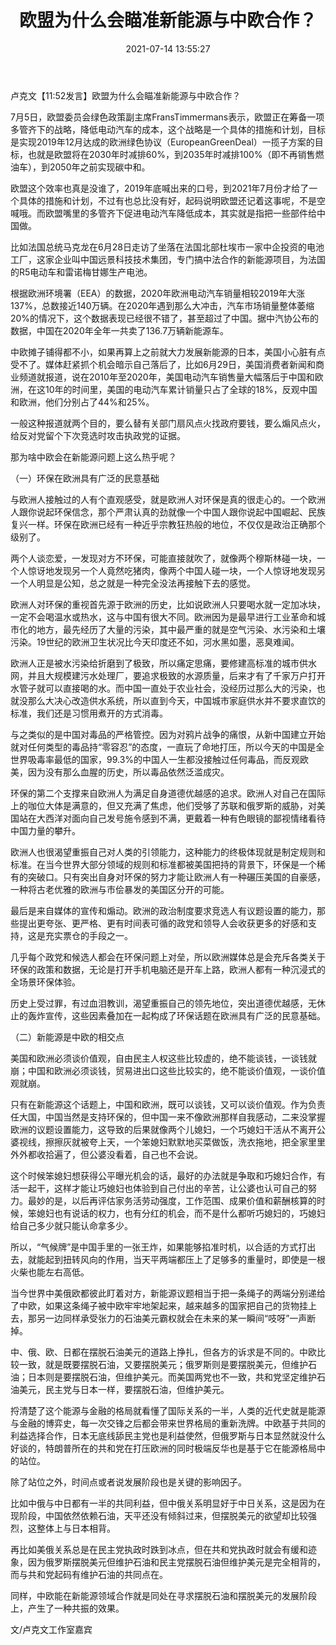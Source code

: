 ﻿---
layout: post
title:  "欧盟为什么会瞄准新能源与中欧合作？"
date:   2021-07-14 13:55:27
categories: update
---
卢克文【11:52发言】欧盟为什么会瞄准新能源与中欧合作？



7月5日，欧盟委员会绿色政策副主席FransTimmermans表示，欧盟正在筹备一项多管齐下的战略，降低电动汽车的成本，这个战略是一个具体的措施和计划，目标是实现2019年12月达成的欧洲绿色协议（EuropeanGreenDeal）一揽子方案的目标，也就是欧盟将在2030年时减排60%，到2035年时减排100%（即不再销售燃油车），到2050年之前实现碳中和。

欧盟这个效率也真是没谁了，2019年底喊出来的口号，到2021年7月份才给了一个具体的措施和计划，不过有也总比没有好，起码说明欧盟还记着这事呢，不是空喊哦。而欧盟嘴里的多管齐下促进电动汽车降低成本，其实就是指把一些部件给中国做。

比如法国总统马克龙在6月28日走访了坐落在法国北部杜埃市一家中企投资的电池工厂，这家企业叫中国远景科技技术集团，专门搞中法合作的新能源项目，为法国的R5电动车和雷诺梅甘娜生产电池。

根据欧洲环境署（EEA）的数据，2020年欧洲电动汽车销量相较2019年大涨137%，总数接近140万辆。在2020年遇到那么大冲击，汽车市场销量整体萎缩20%的情况下，这个数据表现已经很不错了，甚至超过了中国。据中汽协公布的数据，中国在2020年全年一共卖了136.7万辆新能源车。

中欧摊子铺得都不小，如果再算上之前就大力发展新能源的日本，美国小心脏有点受不了。媒体赶紧抓个机会暗示自己落后了，比如6月29日，美国消费者新闻和商业频道就报道，说在2010年至2020年，美国电动汽车销售量大幅落后于中国和欧洲，在这10年的时间里，美国的电动汽车累计销量只占了全球的18%，反观中国和欧洲，他们分别占了44%和25%。

一般这种报道就两个目的，要么替有关部门扇风点火找政府要钱，要么煽风点火，给反对党留个下次竞选时攻击执政党的证据。

那为啥中欧会在新能源问题上这么热乎呢？

（一）环保在欧洲具有广泛的民意基础

与欧洲人接触过的人有个直观感受，就是欧洲人对环保是真的很走心的。一个欧洲人跟你说起环保信念，那个严肃认真的劲就像一个中国人跟你说起中国崛起、民族复兴一样。环保在欧洲已经有一种近乎宗教狂热般的地位，不仅仅是政治正确那个级别了。

两个人谈恋爱，一发现对方不环保，可能直接就吹了，就像两个穆斯林碰一块，一个人惊讶地发现另一个人竟然吃猪肉，像两个中国人碰一块，一个人惊讶地发现另一个人明显是公知，总之就是一种完全没法再接触下去的感觉。

欧洲人对环保的重视首先源于欧洲的历史，比如说欧洲人只要喝水就一定加冰块，一定不会喝温水或热水，这与中国有很大不同。欧洲因为是最早进行工业革命和城市化的地方，最先经历了大量的污染，其中最严重的就是空气污染、水污染和土壤污染。19世纪的欧洲卫生状况比今天印度还不如，河水黑如墨，恶臭难闻。

欧洲人正是被水污染给折磨到了极致，所以痛定思痛，要修建高标准的城市供水网，并且大规模建污水处理厂，要追求极致的水源质量，后来才有了千家万户打开水管子就可以直接喝的水。而中国一直处于农业社会，没经历过那么大的污染，也就没那么大决心改造供水系统，所以直到今天，中国城市家庭供水并不要求直饮的标准，我们还是习惯用煮开的方式消毒。

与之类似的是中国对毒品的严格管控。因为对鸦片战争的痛恨，从新中国建立开始就对任何类型的毒品持“零容忍”的态度，一直玩了命地打压，所以今天的中国是全世界吸毒率最低的国家，99.3%的中国人一生都没接触过任何毒品，而反观欧美，因为没有那么血腥的历史，所以毒品依然泛滥成灾。

环保的第二个支撑来自欧洲人为满足自身道德优越感的追求。欧洲人对自己在国际上的咖位大体是满意的，但又充满了焦虑，他们受够了苏联和俄罗斯的威胁，对美国站在大西洋对面向自己发号施令感到不满，更戴着一种有色眼镜的鄙视情绪看待中国力量的攀升。

欧洲人也很渴望重振自己对人类的引领能力，这种能力的终极体现就是制定规则和标准。在当今世界大部分领域的规则和标准都被美国把持的背景下，环保是一个稀有的突破口。只有突出自身对环保的努力才能让欧洲人有一种碾压美国的自豪感，一种将古老优雅的欧洲与市侩暴发的美国区分开的可能。

最后是来自媒体的宣传和煽动。欧洲的政治制度要求竞选人有议题设置的能力，那些提出更夸张、更严格、更有时间表可循的政党和领导人会收获更多的好感和支持，这是充实票仓的手段之一。

几乎每个政党和候选人都会在环保问题上对垒，所以欧洲媒体总是会充斥各类关于环保的政策和数据，无论是打开手机电脑还是开车上路，欧洲人都有一种沉浸式的全场景环保体验。

历史上受过罪，有过血泪教训，渴望重振自己的领先地位，突出道德优越感，无休止的轰炸宣传，这些因素叠加在一起构成了环保话题在欧洲具有广泛的民意基础。

（二）新能源是中欧的相交点

美国和欧洲必须谈价值观，自由民主人权这些比较虚的，绝不能谈钱，一谈钱就崩；中国和欧洲必须谈钱，贸易进出口这些比较实的，绝不能谈价值观，一谈价值观就崩。

只有在新能源这个话题上，中国和欧洲，既可以谈钱，又可以谈价值观。作为负责任大国，中国当然是支持环保的，但中国一来不像欧洲那样自我感动，二来没掌握欧洲的议题设置能力，这导致的后果就像两个儿媳妇，一个巧媳妇干活从不离开公婆视线，擦擦灰就被夸上天，一个笨媳妇默默地买菜做饭，洗衣拖地，把全家里里外外都收拾遍了，但公婆没看着，自己也不会说。

这个时候笨媳妇想获得公平曝光机会的话，最好的办法就是争取和巧媳妇合作，有活一起干，这样才能让巧媳妇也体验到自己付出的辛苦，让公婆也认可自己的努力。最妙的是，以后再评估家务活劳动强度，工作范围、成果价值和薪酬核算的时候，笨媳妇也有说话的权力，也有分红的机会，而不是什么都听巧媳妇的，巧媳妇给自己多少就只能认命拿多少。

所以，“气候牌”是中国手里的一张王炸，如果能够掐准时机，以合适的方式打出去，就能起到扭转风向的作用，当天平两端都压上了足够多的重量时，即使是一根火柴也能左右高低。

当今世界中美俄欧都彼此盯着对方，新能源议题相当于把一条绳子的两端分别递给了中欧，如果这条绳子被中欧牢牢地架起来，越来越多的国家把自己的货物挂上去，那另一边同样承受张力的石油美元霸权就会在未来的某一瞬间“吱呀”一声断掉。

中、俄、欧、日都在摆脱石油美元的道路上挣扎，但各方的诉求是不同的。中欧比较一致，就是既要摆脱石油，又要摆脱美元；俄罗斯则是要摆脱美元，但维护石油；日本则是要摆脱石油，但维护美元。而美国两党也不一致，共和党坚定维护石油美元，民主党与日本一样，要摆脱石油，但维护美元。

捋清楚了这个能源与金融的格局就看懂了国际关系的一半，人类的近代史就是能源与金融的博弈史，每一次交锋之后都会带来世界格局的重新洗牌。中欧基于共同的利益选择合作，日本无底线舔民主党也是利益使然，但俄罗斯与日本显然就没什么好谈的，特朗普所在的共和党在打压欧洲的同时极端反华也是基于它在能源格局中的站位。

除了站位之外，时间点或者说发展阶段也是关键的影响因子。

比如中俄与中日都有一半的共同利益，但中俄关系明显好于中日关系，这是因为在现阶段，中国依然依赖石油，天平还没有倾斜过来，但摆脱美元的欲望却比较强烈，这整体上与日本相背。

再比如美俄关系总是在民主党执政时跌到冰点，但在共和党执政时就会有缓和迹象，因为俄罗斯摆脱美元但维护石油和民主党摆脱石油但维护美元是完全相背的，而与共和党起码有维护石油的共同点在。

同样，中欧能在新能源领域合作就是同处在寻求摆脱石油和摆脱美元的发展阶段上，产生了一种共振的效果。


文/卢克文工作室嘉宾